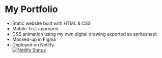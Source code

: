# My Portfolio
- Static website built with HTML & CSS
- Mobile-first approach
- CSS animation using my own digital drawing exported as spritesheet
- Mocked-up in Figma
- Deployed on Netlify  
[![Netlify Status](https://api.netlify.com/api/v1/badges/bdfefc43-2db3-4e9d-8d33-83f2936bee3f/deploy-status)](https://app.netlify.com/sites/hannahgooding/deploys)
